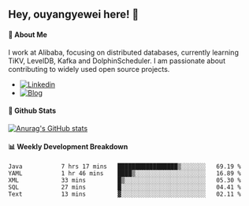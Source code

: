 ## Hey, ouyangyewei here! :wave:

#### :rocket: About Me
I work at Alibaba, focusing on distributed databases, currently learning TiKV, LevelDB, Kafka and DolphinScheduler. I am passionate about contributing to widely used open source projects.

- [![Linkedin](https://img.shields.io/badge/LinkedIn-ouyangyewei-blue)](https://www.linkedin.com/in/ouyangyewei/)
- [![Blog](https://img.shields.io/badge/Blog-yeweiouyang-orange)](https://blog.csdn.net/yeweiouyang)

#### :star2: Github Stats
[![Anurag's GitHub stats](https://github-readme-stats.vercel.app/api?username=ouyangyewei&show_icons=true&cache_seconds=3600&theme=tokyonight)](https://github.com/anuraghazra/github-readme-stats)

#### :bar_chart: Weekly Development Breakdown
<!--START_SECTION:waka-->

```text
Java           7 hrs 17 mins   █████████████████▒░░░░░░░   69.19 %
YAML           1 hr 46 mins    ████▒░░░░░░░░░░░░░░░░░░░░   16.89 %
XML            33 mins         █▒░░░░░░░░░░░░░░░░░░░░░░░   05.30 %
SQL            27 mins         █░░░░░░░░░░░░░░░░░░░░░░░░   04.41 %
Text           13 mins         ▓░░░░░░░░░░░░░░░░░░░░░░░░   02.11 %
```

<!--END_SECTION:waka-->

